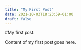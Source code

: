 ```yaml
---
title: "My First Post"
date: 2021-10-03T18:23:59+01:00
draft: false
---
```


#My first post. 

Content of my first post goes here.